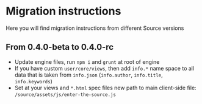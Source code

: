 # Migration instructions

Here you will find migration instructions from different Source versions

## From 0.4.0-beta to 0.4.0-rc

* Update engine files, run `npm i` and `grunt` at root of engine
* If you have custom `user/core/views`, then add `info.*` name space to all data that is taken from `info.json` (`info.author`, `info.title`, `info.keywords`)
* Set at your views and `*.html` spec files new path to main client-side file: `/source/assets/js/enter-the-source.js`